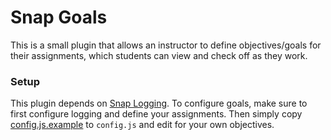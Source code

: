 # Snap Goals #

This is a small plugin that allows an instructor to define objectives/goals for their assignments, which students can view and check off as they work.

### Setup ###

This plugin depends on [Snap Logging](../logging/README.md). To configure goals, make sure to first configure logging and define your assignments. Then simply copy [config.js.example](config.js.example) to `config.js` and edit for your own objectives.
